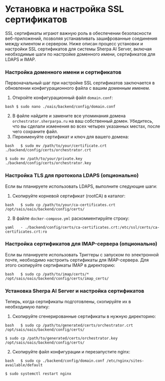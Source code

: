 # Установка и настройка SSL сертификатов

SSL сертификаты играют важную роль в обеспечении безопасности веб-приложений, позволяя устанавливать зашифрованные соединения между клиентом и сервером. Ниже описан процесс установки и настройки SSL сертификатов для системы Sherpa AI Server, включая необходимые шаги по настройке доменного имени, сертификатов для LDAPS и IMAP.

### Настройка доменного имени и сертификатов

Первоначальный шаг при настройке SSL сертификатов заключается в обновлении конфигурационного файла с вашим доменным именем.

1. Откройте конфигурационный файл `domain.conf`:

&#x20;  `bash $ sudo nano ./oais/backend/config/domain.conf`

2. В файле найдите и замените все упоминания домена `orchestrator.sherparpa.ru` на ваш собственный домен. Убедитесь, что вы сделали изменения во всех четырех указанных местах, после чего сохраните файл.
3. Переименуйте сертификат и ключ для вашего домена:

&#x20;  `bash   $ sudo mv /path/to/your/certificate.crt ./backend/config/certs/orchestrator.crt`

&#x20;  `$ sudo mv /path/to/your/private.key ./backend/config/certs/orchestrator.key`

### Настройка TLS для протокола LDAPS (опционально)

Если вы планируете использовать LDAPS, выполните следующие шаги:

1. Скопируйте корневой сертификат (rootCA) в каталог:

&#x20;  `bash   $ sudo cp /path/to/your/ca-certificates.crt /opt/sais/oais/backend/config/certs/`&#x20;

2. В файле `docker-compose.yml` раскомментируйте строку:

&#x20;  `yaml   - ./backend/config/certs/ca-certificates.crt:/etc/ssl/certs/ca-certificates.crt:ro`

### Настройка сертификатов для IMAP-сервера (опционально)

Если вы планируете использовать Триггеры с запуском по электронной почте, необходимо настроить сертификаты для IMAP-сервера. Для этого скопируйте сертификаты IMAP в директорию:

&#x20;  `bash   $ sudo cp /path/to/imap/certs/* /opt/sais/oais/backend/config/certs/imap_certs/`&#x20;

### Установка Sherpa AI Server и настройка сертификатов

Теперь, когда сертификаты подготовлены, скопируйте их в необходимую папку:

1. Скопируйте сгенерированные сертификаты в нужную директорию:

&#x20;  `bash   $ sudo cp /path/to/generated/certs/orchestrator.crt /opt/sais/oais/backend/config/certs/`

&#x20;  `$ sudo cp /path/to/generated/certs/orchestrator.key /opt/sais/oais/backend/config/certs/`&#x20;

2. Скопируйте файл конфигурации и перезапустите nginx:

&#x20;  `bash   $ sudo cp ./backend/config/domain.conf /etc/nginx/sites-available/default`

&#x20;  `$ sudo systemctl restart nginx`
